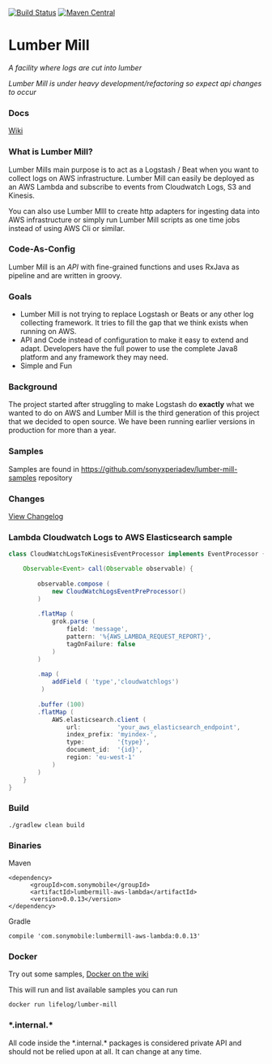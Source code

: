 [![Build Status](https://travis-ci.org/sonyxperiadev/lumber-mill.svg?branch=master)](https://travis-ci.org/sonyxperiadev/lumber-mill) [![Maven Central](https://maven-badges.herokuapp.com/maven-central/com.sonymobile/lumbermill-core/badge.svg)](https://maven-badges.herokuapp.com/maven-central/com.sonymobile/lumbermill-core)
# Lumber Mill

*A facility where logs are cut into lumber*

*Lumber Mill is under heavy development/refactoring so expect api changes to occur*

### Docs
[Wiki](https://github.com/sonyxperiadev/lumber-mill/wiki/)

### What is Lumber Mill?
Lumber Mills main purpose is to act as a Logstash / Beat when you want to collect logs on AWS infrastructure.
Lumber Mill can easily be deployed as an AWS Lambda and subscribe to events from Cloudwatch Logs, S3 and Kinesis.

You can also use Lumber MIll to create http adapters for ingesting data into AWS infrastructure or simply run Lumber Mill 
scripts as one time jobs instead of using AWS Cli or similar.

### Code-As-Config
Lumber Mill is an *API* with fine-grained functions and uses RxJava as pipeline and are written in groovy.

### Goals
* Lumber Mill is not trying to replace Logstash or Beats or any other log collecting framework. 
It tries to fill the gap that we think exists when running on AWS.
* API and Code instead of configuration to make it easy to extend and adapt. Developers have the full power to 
use the complete Java8 platform and any framework they may need.
* Simple and Fun

### Background
The project started after struggling to make Logstash do **exactly** what we wanted to do on AWS and
Lumber Mill is the third generation of this project that we decided to open source. We have been running
earlier versions in production for more than a year.

### Samples
Samples are found in <https://github.com/sonyxperiadev/lumber-mill-samples> repository


### Changes
[View Changelog](CHANGELOG.md)

### Lambda Cloudwatch Logs to AWS Elasticsearch sample

```groovy
class CloudWatchLogsToKinesisEventProcessor implements EventProcessor {

    Observable<Event> call(Observable observable) {
        
        observable.compose (
            new CloudWatchLogsEventPreProcessor()
        )
        
        .flatMap (
            grok.parse (
                field: 'message',
                pattern: '%{AWS_LAMBDA_REQUEST_REPORT}',
                tagOnFailure: false
            )
        )
        
        .map ( 
            addField ( 'type','cloudwatchlogs')
         )
         
        .buffer (100)
        .flatMap (
            AWS.elasticsearch.client (
                url:          'your_aws_elasticsearch_endpoint',
                index_prefix: 'myindex-',
                type:         '{type}',
                document_id:  '{id}',
                region: 'eu-west-1' 
            )
        )
    }
}
```

### Build

    ./gradlew clean build
    
### Binaries

Maven

    <dependency>
          <groupId>com.sonymobile</groupId>
          <artifactId>lumbermill-aws-lambda</artifactId>
          <version>0.0.13</version>
    </dependency>

Gradle

    compile 'com.sonymobile:lumbermill-aws-lambda:0.0.13'
    
### Docker

Try out some samples, [Docker on the wiki](https://github.com/sonyxperiadev/lumber-mill/wiki/0.1.-Run-with-docker)

This will run and list available samples you can run

    docker run lifelog/lumber-mill 
    
### \*.internal.\*

All code inside the \*.internal.\* packages is considered private API and should not be relied upon at all. It can change at any time.
    

